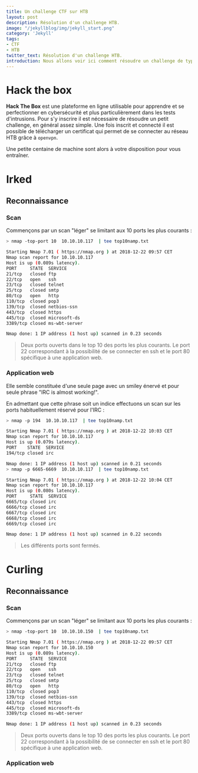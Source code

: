 ```yaml
---
title: Un challenge CTF sur HTB
layout: post
description: Résolution d'un challenge HTB.
image: "/jekyllblog/img/jekyll_start.png"
category: 'Jekyll'
tags:
- CTF
- HTB
twitter_text: Résolution d'un challenge HTB.
introduction: Nous allons voir ici comment résoudre un challenge de type CTF.
---
```


# Hack the box

**Hack The Box** est une plateforme en ligne utilisable pour apprendre et se perfectionner en cybersécurité et plus particulièrement dans les tests d'intrusions. Pour s'y inscrire il est nécessaire de résoudre un petit challenge, en général assez simple. Une fois inscrit et connecté il est possible de télécharger un certificat qui permet de se connecter au réseau HTB grâce à `openvpn`.

Une petite centaine de machine sont alors à votre disposition pour vous entraîner.


# Irked

## Reconnaissance

### Scan

Commençons par un scan "léger" se limitant aux 10 ports les plus courants :

```bash
> nmap -top-port 10  10.10.10.117  | tee top10namp.txt

Starting Nmap 7.01 ( https://nmap.org ) at 2018-12-22 09:57 CET
Nmap scan report for 10.10.10.117
Host is up (0.089s latency).
PORT     STATE  SERVICE
21/tcp   closed ftp
22/tcp   open   ssh
23/tcp   closed telnet
25/tcp   closed smtp
80/tcp   open   http
110/tcp  closed pop3
139/tcp  closed netbios-ssn
443/tcp  closed https
445/tcp  closed microsoft-ds
3389/tcp closed ms-wbt-server

Nmap done: 1 IP address (1 host up) scanned in 0.23 seconds


```

> Deux ports ouverts dans le top 10 des ports les plus courants. Le port 22 correspondant à la possibilité de se connecter en ssh et le port 80 spécifique à une application web.

### Application web
Elle semble constituée d'une seule page avec un smiley énervé et pour seule phrase "IRC is almost working!".

En admettant que cette phrase soit un indice effectuons un scan sur les ports habituellement réservé pour l'IRC :
```bash
> nmap -p 194  10.10.10.117  | tee top10namp.txt

Starting Nmap 7.01 ( https://nmap.org ) at 2018-12-22 10:03 CET
Nmap scan report for 10.10.10.117
Host is up (0.079s latency).
PORT    STATE  SERVICE
194/tcp closed irc

Nmap done: 1 IP address (1 host up) scanned in 0.21 seconds
> nmap -p 6665-6669  10.10.10.117  | tee top10namp.txt

Starting Nmap 7.01 ( https://nmap.org ) at 2018-12-22 10:04 CET
Nmap scan report for 10.10.10.117
Host is up (0.080s latency).
PORT     STATE  SERVICE
6665/tcp closed irc
6666/tcp closed irc
6667/tcp closed irc
6668/tcp closed irc
6669/tcp closed irc

Nmap done: 1 IP address (1 host up) scanned in 0.22 seconds

```

> Les différents ports sont fermés.

# Curling

## Reconnaissance

### Scan

Commençons par un scan "léger" se limitant aux 10 ports les plus courants :

```bash
> nmap -top-port 10  10.10.10.150  | tee top10namp.txt

Starting Nmap 7.01 ( https://nmap.org ) at 2018-12-22 09:57 CET
Nmap scan report for 10.10.10.150
Host is up (0.089s latency).
PORT     STATE  SERVICE
21/tcp   closed ftp
22/tcp   open   ssh
23/tcp   closed telnet
25/tcp   closed smtp
80/tcp   open   http
110/tcp  closed pop3
139/tcp  closed netbios-ssn
443/tcp  closed https
445/tcp  closed microsoft-ds
3389/tcp closed ms-wbt-server

Nmap done: 1 IP address (1 host up) scanned in 0.23 seconds


```

> Deux ports ouverts dans le top 10 des ports les plus courants. Le port 22 correspondant à la possibilité de se connecter en ssh et le port 80 spécifique à une application web.

### Application web
